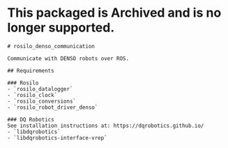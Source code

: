# This packaged is Archived and is no longer supported.

```
# rosilo_denso_communication

Communicate with DENSO robots over ROS.

## Requirements

### Rosilo
- `rosilo_datalogger`
- `rosilo_clock`
- `rosilo_conversions`
- `rosilo_robot_driver_denso`

### DQ Robotics
See installation instructions at: https://dqrobotics.github.io/
- `libdqrobotics`
- `libdqrobotics-interface-vrep`
```
